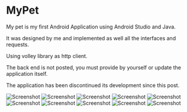 # MyPet

My pet is my first Android Application using Android Studio and Java.

It was designed by me and implemented as well all the interfaces and requests.

Using volley library as http client.

The back end is not posted, you must provide by yourself or update the application itself.

The application has been discontinued its development since this post.

![Screenshot](apresentation_1.jpg)
![Screenshot](apresentation_2.jpg)
![Screenshot](apresentation_3.jpg)
![Screenshot](sign.jpg)
![Screenshot](new_pet_name.jpg)
![Screenshot](new_pet_name-2.jpg)
![Screenshot](new_pet_name-3.jpg)
![Screenshot](new_pet_name-4.jpg)
![Screenshot](new_pet_name-5.jpg)
![Screenshot](new_pet_name-6.jpg)
